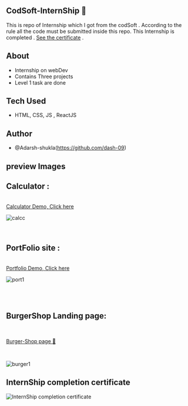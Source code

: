 ## CodSoft-InternShip 📛
This is repo of Internship which I got from the codSoft . According to the rule all the code must be submitted inside this repo. This Internship is completed . [See the certificate]() .

## About 
- Internship on webDev
- Contains Three projects
- Level 1 task are done
## Tech Used
- HTML, CSS, JS , ReactJS
## Author
- @Adarsh-shukla(https://github.com/dash-09)
## preview Images 
## Calculator : 
<br>
<a href="https://code-soft-internship-portfolio.vercel.app/" target="_blank">Calculator Demo, Click here</a>
<br>

![calcc](https://github.com/dash-09/CodSoft-InternShip/assets/74849401/5b8b0a95-ef70-426d-b6ff-67b24720f269)

<br>

## PortFolio site : 
<br>
<a href="https://code-soft-internship-portfolio.vercel.app/" target="_blank">Portfolio Demo, Click here</a>
<br>

![port1](https://github.com/dash-09/CodSoft-InternShip/assets/74849401/1cc9c216-4ad7-4986-85c9-e557565af678)
 
<br>
<br>

## BurgerShop Landing page:
<br>

<a href="https://cod-soft-intern-ship-burger-shop.vercel.app/" target="_blank">Burger-Shop page 🔗</a>


<br>

![burger1](https://github.com/dash-09/CodSoft-InternShip/assets/74849401/73322b56-dbc4-4e3f-ad5e-1959795a810a)



## InternShip completion certificate 

![InternShip completion certificate](https://github.com/dash-09/CodSoft-InternShip/assets/74849401/01c7021f-5f9b-4759-89eb-1306cc391c9e)

